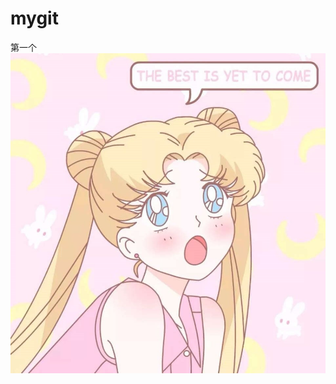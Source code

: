 # mygit
第一个
![](https://github.com/127neo/mygit/blob/master/images/7BBE9FB503189359507D23A6F347B519.jpg)
